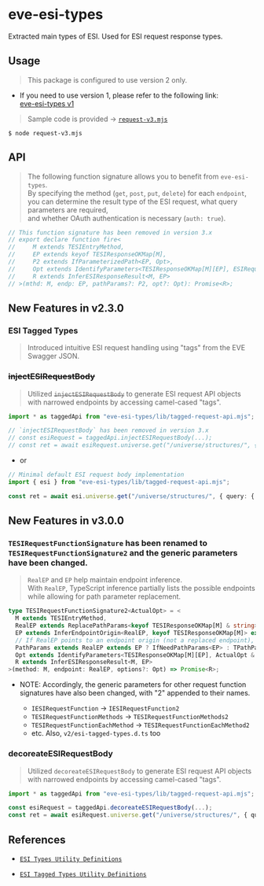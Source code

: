 # eve-esi-types
Extracted main types of ESI. Used for ESI request response types.

## Usage

> This package is configured to use version 2 only.

  + If you need to use version 1, please refer to the following link:  
    [eve-esi-types v1](https://github.com/jeffy-g/eve-esi-types/tree/version-1.x)

> Sample code is provided -> [`request-v3.mjs`](./request-v3.mjs)

```shell
$ node request-v3.mjs
```

## API

> The following function signature allows you to benefit from `eve-esi-types`.  
> By specifying the method (`get`, `post`, `put`, `delete`) for each `endpoint`,  
> you can determine the result type of the ESI request, what query parameters are required,  
> and whether OAuth authentication is necessary (`auth: true`).

```ts
// This function signature has been removed in version 3.x
// export declare function fire<
//     M extends TESIEntryMethod,
//     EP extends keyof TESIResponseOKMap[M],
//     P2 extends IfParameterizedPath<EP, Opt>,
//     Opt extends IdentifyParameters<TESIResponseOKMap[M][EP], ESIRequestOptions>,
//     R extends InferESIResponseResult<M, EP>
// >(mthd: M, endp: EP, pathParams?: P2, opt?: Opt): Promise<R>;
```

## New Features in v2.3.0

### ESI Tagged Types

> Introduced intuitive ESI request handling using "tags" from the EVE Swagger JSON.

### ~~injectESIRequestBody~~

> Utilized ~~`injectESIRequestBody`~~ to generate ESI request API objects with narrowed endpoints by accessing camel-cased "tags".

```ts
import * as taggedApi from "eve-esi-types/lib/tagged-request-api.mjs";

// `injectESIRequestBody` has been removed in version 3.x
// const esiRequest = taggedApi.injectESIRequestBody(...);
// const ret = await esiRequest.universe.get("/universe/structures/", { query: { filter: "market" }});
```

+ or

```ts
// Minimal default ESI request body implementation
import { esi } from "eve-esi-types/lib/tagged-request-api.mjs";

const ret = await esi.universe.get("/universe/structures/", { query: { filter: "market" }});
```

## New Features in v3.0.0

### `TESIRequestFunctionSignature` has been renamed to `TESIRequestFunctionSignature2` and the generic parameters have been changed.

> `RealEP` and `EP` help maintain endpoint inference.  
> With `RealEP`, TypeScript inference partially lists the possible endpoints while allowing for path parameter replacement.


```ts
type TESIRequestFunctionSignature2<ActualOpt> = <
  M extends TESIEntryMethod,
  RealEP extends ReplacePathParams<keyof TESIResponseOKMap[M] & string> | keyof TESIResponseOKMap[M],
  EP extends InferEndpointOrigin<RealEP, keyof TESIResponseOKMap[M]> extends never ? RealEP : InferEndpointOrigin<RealEP, keyof TESIResponseOKMap[M]>,
  // If RealEP points to an endpoint origin (not a replaced endpoint), the path parameter is required
  PathParams extends RealEP extends EP ? IfNeedPathParams<EP> : TPathParamsNever,
  Opt extends IdentifyParameters<TESIResponseOKMap[M][EP], ActualOpt & PathParams>,
  R extends InferESIResponseResult<M, EP>
>(method: M, endpoint: RealEP, options?: Opt) => Promise<R>;
```

+ NOTE: Accordingly, the generic parameters for other request function signatures have also been changed, with "2" appended to their names.

  + `IESIRequestFunction` -> `IESIRequestFunction2`
  + `TESIRequestFunctionMethods` -> `TESIRequestFunctionMethods2`
  + `TESIRequestFunctionEachMethod` -> `TESIRequestFunctionEachMethod2`
  + etc. Also, `v2/esi-tagged-types.d.ts` too

### decoreateESIRequestBody

> Utilized `decoreateESIRequestBody` to generate ESI request API objects with narrowed endpoints by accessing camel-cased "tags".

```ts
import * as taggedApi from "eve-esi-types/lib/tagged-request-api.mjs";

const esiRequest = taggedApi.decoreateESIRequestBody(...);
const ret = await esiRequest.universe.get("/universe/structures/", { query: { filter: "market" }});
```


## References

- [`ESI Types Utility Definitions`](./docs/v3/esi-types-util3.md)

- [`ESI Tagged Types Utility Definitions`](./docs/esi-tagged-types.md)
